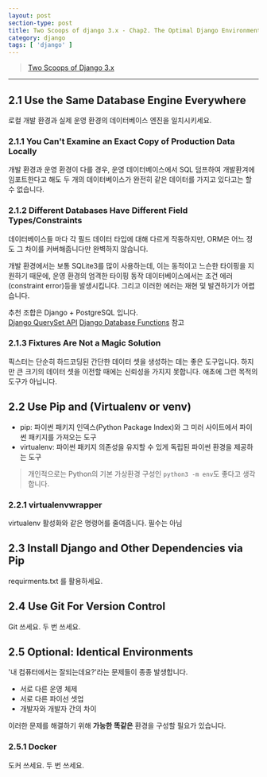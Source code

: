 ```yaml
---
layout: post
section-type: post
title: Two Scoops of django 3.x - Chap2. The Optimal Django Environment Setup
category: django
tags: [ 'django' ]
---
```


> [Two Scoops of Django 3.x](https://www.feldroy.com/books/two-scoops-of-django-3-x)

---

## 2.1 Use the Same Database Engine Everywhere

로컬 개발 환경과 실제 운영 환경의 데이터베이스 엔진을 일치시키세요.

### 2.1.1 You Can't Examine an Exact Copy of Production Data Locally

개발 환경과 운영 환경이 다를 경우, 운영 데이터베이스에서 SQL 덤프하여 개발환겨에 임포트한다고 해도 두 개의 데이터베이스가 완전히 같은 데이터를 가지고 있다고는 할 수 없습니다.

### 2.1.2 Different Databases Have Different Field Types/Constraints

데이터베이스들 마다 각 필드 데이터 타입에 대해 다르게 작동하지만, ORM은 어느 정도 그 차이를 커버해줍니다만 완벽하지 않습니다.  

개발 환경에서는 보통 SQLite3를 많이 사용하는데, 이는 동적이고 느슨한 타이핑을 지원하기 때문에, 운영 환경의 엄격한 타이핑 동작 데이터베이스에서는 조건 에러(constraint error)등을 발생시킵니다. 그리고 이러한 에러는 재현 및 발견하기가 어렵습니다.  

추천 조합은 Django + PostgreSQL 입니다.  
[Django QuerySet API](https://kimdoky.github.io/django/2020/02/03/django-queryset-api/)
[Django Database Functions](https://kimdoky.github.io/django/2020/01/31/django-db-functions/) 참고

### 2.1.3 Fixtures Are Not a Magic Solution

픽스터는 단순히 하드코딩된 간단한 데이터 셋을 생성하는 데는 좋은 도구입니다. 하지만 큰 크기의 데이터 셋을 이전할 때에는 신뢰성을 가지지 못합니다. 애초에 그런 목적의 도구가 아닙니다.

## 2.2 Use Pip and (Virtualenv or venv)

- pip: 파이썬 패키지 인덱스(Python Package Index)와 그 미러 사이트에서 파이썬 패키지를 가져오는 도구
- virtualenv: 파이썬 패키지 의존성을 유지할 수 있게 독립된 파이썬 환경을 제공하는 도구

> 개인적으로는 Python의 기본 가상환경 구성인 `python3 -m env`도 좋다고 생각합니다.

### 2.2.1 virtualenvwrapper

virtualenv 활성화와 같은 명령어를 줄여줍니다. 필수는 아님

## 2.3 Install Django and Other Dependencies via Pip

requirments.txt 를 활용하세요.

## 2.4 Use Git For Version Control

Git 쓰세요. 두 번 쓰세요.

## 2.5 Optional: Identical Environments

'내 컴퓨터에서는 잘되는데요?'라는 문제들이 종종 발생합니다. 

- 서로 다른 운영 체제
- 서로 다른 파이선 셋업
- 개발자와 개발자 간의 차이

이러한 문제를 해결하기 위해 **가능한 똑같은** 환경을 구성할 필요가 있습니다.

### 2.5.1 Docker

도커 쓰세요. 두 번 쓰세요.
